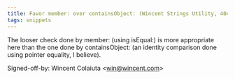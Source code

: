 ```yaml
---
title: Favor member: over containsObject: (Wincent Strings Utility, 40c92d7)
tags: snippets
---
```


The looser check done by member: (using isEqual:) is more appropriate here than the one done by containsObject: (an identity comparison done using pointer equality, I believe).

Signed-off-by: Wincent Colaiuta &lt;win@wincent.com&gt;
